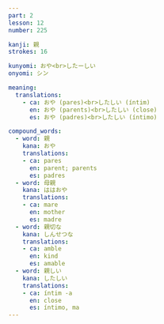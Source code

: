 ```yaml
---
part: 2
lesson: 12
number: 225

kanji: 親
strokes: 16

kunyomi: おや<br>したーしい
onyomi: シン

meaning:
  translations:
    - ca: おや (pares)<br>したしい (íntim)
      en: おや (parents)<br>したしい (close)
      es: おや (padres)<br>したしい (íntimo)

compound_words:
  - word: 親
    kana: おや
    translations:
    - ca: pares
      en: parent; parents
      es: padres
  - word: 母親
    kana: ははおや
    translations:
    - ca: mare
      en: mother
      es: madre
  - word: 親切な
    kana: しんせつな
    translations:
    - ca: amble
      en: kind
      es: amable
  - word: 親しい
    kana: したしい
    translations:
    - ca: íntim -a
      en: close
      es: íntimo, ma
---
```

